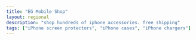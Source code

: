 ```yaml
---
title: "EG Mobile Shop"
layout: regional
description: "shop hundreds of iphone accessories. free shipping"
tags: ["iPhone screen protectors", "iPhone cases", "iPhone chargers"]
---
```

